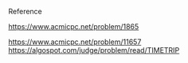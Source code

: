 Reference

https://www.acmicpc.net/problem/1865

https://www.acmicpc.net/problem/11657
https://algospot.com/judge/problem/read/TIMETRIP
